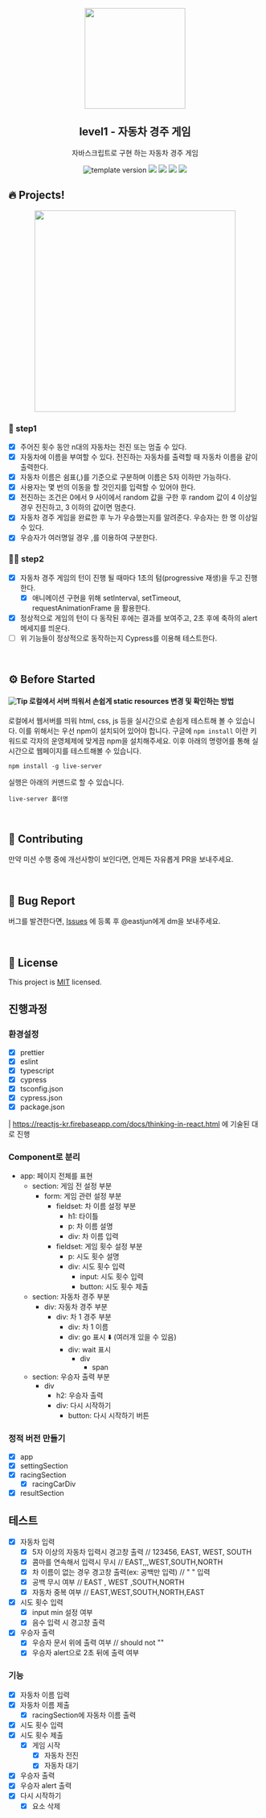 <p align="middle" >
  <img width="200px;" src="https://user-images.githubusercontent.com/50367798/106415730-2645a280-6493-11eb-876c-ef7172652261.png"/>
</p>
<h2 align="middle">level1 - 자동차 경주 게임</h2>
<p align="middle">자바스크립트로 구현 하는 자동차 경주 게임</p>
<p align="middle">
  <img src="https://img.shields.io/badge/version-1.0.0-blue?style=flat-square" alt="template version"/>
  <img src="https://img.shields.io/badge/language-html-red.svg?style=flat-square"/>
  <img src="https://img.shields.io/badge/language-css-blue.svg?style=flat-square"/>
  <img src="https://img.shields.io/badge/language-js-yellow.svg?style=flat-square"/>
  <img src="https://img.shields.io/badge/license-MIT-brightgreen.svg?style=flat-square"/>
</p>

## 🔥 Projects!

<p align="middle">
  <img width="400" src="https://techcourse-storage.s3.ap-northeast-2.amazonaws.com/7c76e809d82a4a3aa0fd78a86be25427">
</p>

### 🎯 step1

- [x] 주어진 횟수 동안 n대의 자동차는 전진 또는 멈출 수 있다.
- [x] 자동차에 이름을 부여할 수 있다. 전진하는 자동차를 출력할 때 자동차 이름을 같이 출력한다.
- [x] 자동차 이름은 쉼표(,)를 기준으로 구분하며 이름은 5자 이하만 가능하다.
- [x] 사용자는 몇 번의 이동을 할 것인지를 입력할 수 있어야 한다.
- [x] 전진하는 조건은 0에서 9 사이에서 random 값을 구한 후 random 값이 4 이상일 경우 전진하고, 3 이하의 값이면 멈춘다.
- [x] 자동차 경주 게임을 완료한 후 누가 우승했는지를 알려준다. 우승자는 한 명 이상일 수 있다.
- [x] 우승자가 여러명일 경우 ,를 이용하여 구분한다.

### 🎯🎯 step2

- [x] 자동차 경주 게임의 턴이 진행 될 때마다 1초의 텀(progressive 재생)을 두고 진행한다.
  - [x] 애니메이션 구현을 위해 setInterval, setTimeout, requestAnimationFrame 을 활용한다.
- [x] 정상적으로 게임의 턴이 다 동작된 후에는 결과를 보여주고, 2초 후에 축하의 alert 메세지를 띄운다.
- [ ] 위 기능들이 정상적으로 동작하는지 Cypress를 이용해 테스트한다.

<br>

## ⚙️ Before Started

#### <img alt="Tip" src="https://img.shields.io/static/v1.svg?label=&message=Tip&style=flat-square&color=673ab8"> 로컬에서 서버 띄워서 손쉽게 static resources 변경 및 확인하는 방법

로컬에서 웹서버를 띄워 html, css, js 등을 실시간으로 손쉽게 테스트해 볼 수 있습니다. 이를 위해서는 우선 npm이 설치되어 있어야 합니다. 구글에 `npm install` 이란 키워드로 각자의 운영체제에 맞게끔 npm을 설치해주세요. 이후 아래의 명령어를 통해 실시간으로 웹페이지를 테스트해볼 수 있습니다.

```
npm install -g live-server
```

실행은 아래의 커맨드로 할 수 있습니다.

```
live-server 폴더명
```

<br>

## 👏 Contributing

만약 미션 수행 중에 개선사항이 보인다면, 언제든 자유롭게 PR을 보내주세요.

<br>

## 🐞 Bug Report

버그를 발견한다면, [Issues](https://github.com/woowacourse/javascript-racingcar/issues) 에 등록 후 @eastjun에게 dm을 보내주세요.

<br>

## 📝 License

This project is [MIT](https://github.com/woowacourse/javascript-racingcar/blob/main/LICENSE) licensed.

## 진행과정

### 환경설정

- [x] prettier
- [x] eslint
- [x] typescript
- [x] cypress
- [x] tsconfig.json
- [x] cypress.json
- [x] package.json

| https://reactjs-kr.firebaseapp.com/docs/thinking-in-react.html 에 기술된 대로 진행

### Component로 분리

- app: 페이지 전체를 표현
  - section: 게임 전 설정 부분
    - form: 게임 관련 설정 부분
      - fieldset: 차 이름 설정 부분
        - h1: 타이틀
        - p: 차 이름 설명
        - div: 차 이름 입력
      - fieldset: 게임 횟수 설정 부분
        - p: 시도 횟수 설명
        - div: 시도 횟수 입력
          - input: 시도 횟수 입력
          - button: 시도 횟수 제출
  - section: 자동차 경주 부분
    - div: 자동차 경주 부분
      - div: 차 1 경주 부분
        - div: 차 1 이름
        - div: go 표시 ⬇️ (여러개 있을 수 있음)
        - div: wait 표시
          - div
            - span
  - section: 우승자 출력 부분
    - div
      - h2: 우승자 출력
      - div: 다시 시작하기
        - button: 다시 시작하기 버튼

### 정적 버전 만들기

- [x] app
- [x] settingSection
- [x] racingSection
  - [x] racingCarDiv
- [x] resultSection

## 테스트

- [x] 자동차 입력
  - [x] 5자 이상의 자동차 입력시 경고창 출력 // 123456, EAST, WEST, SOUTH
  - [x] 콤마를 연속해서 입력시 무시 // EAST,,,WEST,SOUTH,NORTH
  - [x] 차 이름이 없는 경우 경고창 출력(ex: 공백만 입력) // " " 입력
  - [x] 공백 무시 여부 // EAST , WEST ,SOUTH,NORTH
  - [x] 자동차 중복 여부 // EAST,WEST,SOUTH,NORTH,EAST
- [x] 시도 횟수 입력
  - [x] input min 설정 여부
  - [x] 음수 입력 시 경고창 출력
- [x] 우승자 출력
  - [x] 우승자 문서 위에 출력 여부 // should not ""
  - [x] 우승자 alert으로 2초 뒤에 출력 여부

### 기능

- [x] 자동차 이름 입력
- [x] 자동차 이름 제출
  - [x] racingSection에 자동차 이름 출력
- [x] 시도 횟수 입력
- [x] 시도 횟수 제출
  - [x] 게임 시작
    - [x] 자동차 전진
    - [x] 자동차 대기
- [x] 우승자 출력
- [x] 우승자 alert 출력
- [x] 다시 시작하기
  - [x] 요소 삭제
